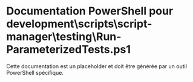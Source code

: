 # Documentation PowerShell pour development\scripts\script-manager\testing\Run-ParameterizedTests.ps1

Cette documentation est un placeholder et doit être générée par un outil PowerShell spécifique.
